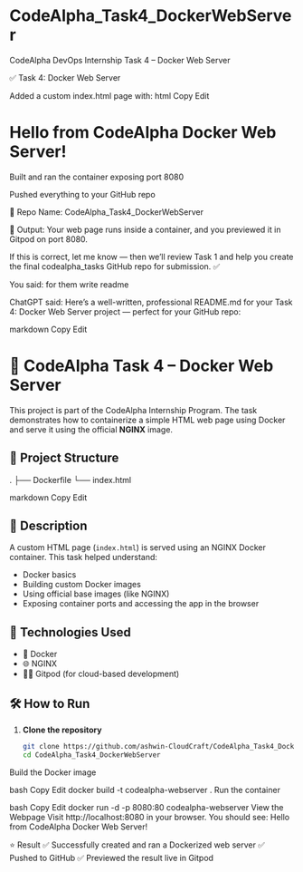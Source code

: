 # CodeAlpha_Task4_DockerWebServer

CodeAlpha DevOps Internship Task 4 – Docker Web Server

✅ Task 4: Docker Web Server

Added a custom index.html page with:
html
Copy
Edit
<h1>Hello from CodeAlpha Docker Web Server!</h1>
Built and ran the container exposing port 8080

Pushed everything to your GitHub repo

📂 Repo Name:
CodeAlpha_Task4_DockerWebServer

🧪 Output:
Your web page runs inside a container, and you previewed it in Gitpod on port 8080.

If this is correct, let me know — then we’ll review Task 1 and help you create the final codealpha_tasks GitHub repo for submission. ✅








You said:
for them write readme


ChatGPT said:
Here’s a well-written, professional README.md for your Task 4: Docker Web Server project — perfect for your GitHub repo:

markdown
Copy
Edit
# 🚀 CodeAlpha Task 4 – Docker Web Server

This project is part of the CodeAlpha Internship Program. The task demonstrates how to containerize a simple HTML web page using Docker and serve it using the official **NGINX** image.

## 📁 Project Structure

.
├── Dockerfile
└── index.html

markdown
Copy
Edit

## 📄 Description

A custom HTML page (`index.html`) is served using an NGINX Docker container. This task helped understand:

- Docker basics
- Building custom Docker images
- Using official base images (like NGINX)
- Exposing container ports and accessing the app in the browser

## 🔧 Technologies Used

- 🐳 Docker
- 🌐 NGINX
- 🧑‍💻 Gitpod (for cloud-based development)

## 🛠️ How to Run

1. **Clone the repository**  
   ```bash
   git clone https://github.com/ashwin-CloudCraft/CodeAlpha_Task4_DockerWebServer.git
   cd CodeAlpha_Task4_DockerWebServer
Build the Docker image

bash
Copy
Edit
docker build -t codealpha-webserver .
Run the container

bash
Copy
Edit
docker run -d -p 8080:80 codealpha-webserver
View the Webpage
Visit http://localhost:8080 in your browser.
You should see:
Hello from CodeAlpha Docker Web Server!


⭐ Result
✅ Successfully created and ran a Dockerized web server
✅ Pushed to GitHub
✅ Previewed the result live in Gitpod
